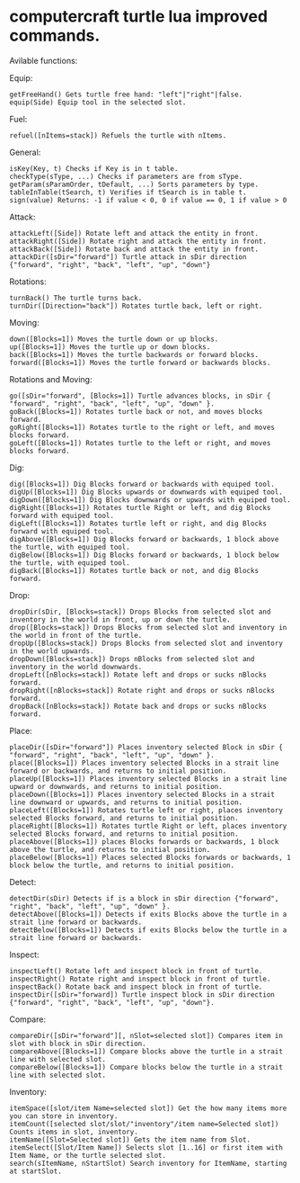 
# computercraft turtle lua improved commands.

Avilable functions:

  Equip:
  
    getFreeHand() Gets turtle free hand: "left"|"right"|false.
    equip(Side) Equip tool in the selected slot.
    
  Fuel:
  
    refuel([nItems=stack]) Refuels the turtle with nItems.
    
  General:

    isKey(Key, t) Checks if Key is in t table.
    checkType(sType, ...) Checks if parameters are from sType.
    getParam(sParamOrder, tDefault, ...) Sorts parameters by type.
    tableInTable(tSearch, t) Verifies if tSearch is in table t.
    sign(value) Returns: -1 if value < 0, 0 if value == 0, 1 if value > 0

  Attack:

    attackLeft([Side]) Rotate left and attack the entity in front.
    attackRight([Side]) Rotate right and attack the entity in front.
    attackBack([Side]) Rotate back and attack the entity in front.
    attackDir([sDir="forward"]) Turtle attack in sDir direction {"forward", "right", "back", "left", "up", "down"}

  Rotations:
  
    turnBack() The turtle turns back.
    turnDir([Direction="back"]) Rotates turtle back, left or right.
    
  Moving:
  
    down([Blocks=1]) Moves the turtle down or up blocks.
    up([Blocks=1]) Moves the turtle up or down blocks.
    back([Blocks=1]) Moves the turtle backwards or forward blocks.
    forward([Blocks=1]) Moves the turtle forward or backwards blocks.
  
  Rotations and Moving:
  
    go([sDir="forward", [Blocks=1]) Turtle advances blocks, in sDir { "forward", "right", "back", "left", "up", "down" }.
    goBack([Blocks=1]) Rotates turtle back or not, and moves blocks forward.
    goRight([Blocks=1]) Rotates turtle to the right or left, and moves blocks forward.
    goLeft([Blocks=1]) Rotates turtle to the left or right, and moves blocks forward.

  Dig:
  
    dig([Blocks=1]) Dig Blocks forward or backwards with equiped tool.
    digUp([Blocks=1]) Dig Blocks upwards or downwards with equiped tool.
    digDown([Blocks=1]) Dig Blocks downwards or upwards with equiped tool.
    digRight([Blocks=1]) Rotates turtle Right or left, and dig Blocks forward with equiped tool.
    digLeft([Blocks=1]) Rotates turtle left or right, and dig Blocks forward with equiped tool.
    digAbove([Blocks=1]) Dig Blocks forward or backwards, 1 block above the turtle, with equiped tool.
    digBelow([Blocks=1]) Dig Blocks forward or backwards, 1 block below the turtle, with equiped tool.
    digBack([Blocks=1]) Rotates turtle back or not, and dig Blocks forward.

  Drop:

    dropDir(sDir, [Blocks=stack]) Drops Blocks from selected slot and inventory in the world in front, up or down the turtle.
    drop([Blocks=stack]) Drops Blocks from selected slot and inventory in the world in front of the turtle.
    dropUp([Blocks=stack]) Drops Blocks from selected slot and inventory in the world upwards.
    dropDown([Blocks=stack]) Drops nBlocks from selected slot and inventory in the world downwards.
    dropLeft([nBlocks=stack]) Rotate left and drops or sucks nBlocks forward.
    dropRight([nBlocks=stack]) Rotate right and drops or sucks nBlocks forward.
    dropBack([nBlocks=stack]) Rotate back and drops or sucks nBlocks forward.

  Place:

    placeDir([sDir="forward"]) Places inventory selected Block in sDir { "forward", "right", "back", "left", "up", "down" }.
    place([Blocks=1]) Places inventory selected Blocks in a strait line forward or backwards, and returns to initial position.
    placeUp([Blocks=1]) Places inventory selected Blocks in a strait line upward or downwards, and returns to initial position.
    placeDown([Blocks=1]) Places inventory selected Blocks in a strait line downward or upwards, and returns to initial position.
    placeLeft([Blocks=1]) Rotates turtle left or right, places inventory selected Blocks forward, and returns to initial position.
    placeRight([Blocks=1]) Rotates turtle Right or left, places inventory selected Blocks forward, and returns to initial position.
    placeAbove([Blocks=1]) places Blocks forwards or backwards, 1 block above the turtle, and returns to initial position.
    placeBelow([Blocks=1]) Places selected Blocks forwards or backwards, 1 block below the turtle, and returns to initial position.

  Detect:

    detectDir(sDir) Detects if is a block in sDir direction {"forward", "right", "back", "left", "up", "down" }.
    detectAbove([Blocks=1]) Detects if exits Blocks above the turtle in a strait line forward or backwards.
    detectBelow([Blocks=1]) Detects if exits Blocks below the turtle in a strait line forward or backwards.

  Inspect:

    inspectLeft() Rotate left and inspect block in front of turtle.
    inspectRight() Rotate right and inspect block in front of turtle.
    inspectBack() Rotate back and inspect block in front of turtle.
    inspectDir([sDir="forward]) Turtle inspect block in sDir direction {"forward", "right", "back", "left", "up", "down"}.

  Compare:

    compareDir([sDir="forward"][, nSlot=selected slot]) Compares item in slot with block in sDir direction.
    compareAbove([Blocks=1]) Compare blocks above the turtle in a strait line with selected slot.
    compareBelow([Blocks=1]) Compare blocks below the turtle in a strait line with selected slot.

  Inventory:
    
    itemSpace([slot/item Name=selected slot]) Get the how many items more you can store in inventory.
    itemCount([selected slot/slot/"inventory"/item name=Selected slot]) Counts items in slot, inventory.
    itemName([Slot=Selected slot]) Gets the item name from Slot.
    itemSelect([Slot/Item Name]) Selects slot [1..16] or first item with Item Name, or the turtle selected slot.
    search(sItemName, nStartSlot) Search inventory for ItemName, starting at startSlot. 
    
